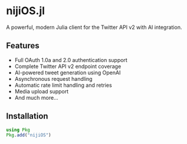 # nijiOS.jl

A powerful, modern Julia client for the Twitter API v2 with AI integration.

## Features

- Full OAuth 1.0a and 2.0 authentication support
- Complete Twitter API v2 endpoint coverage
- AI-powered tweet generation using OpenAI
- Asynchronous request handling
- Automatic rate limit handling and retries
- Media upload support
- And much more...

## Installation

```julia
using Pkg
Pkg.add("nijiOS")
```
